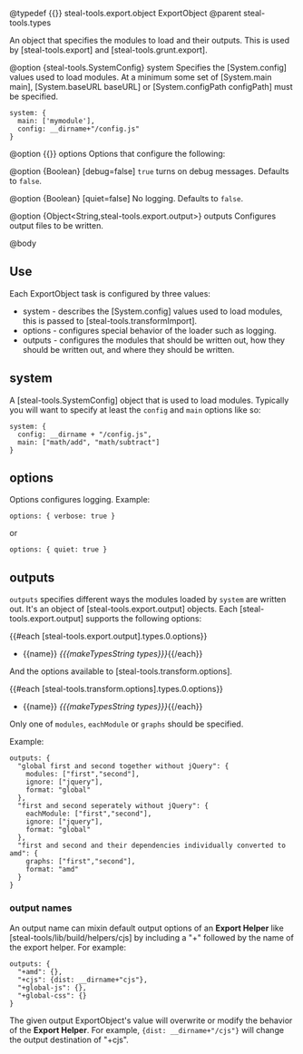 @typedef {{}} steal-tools.export.object ExportObject
@parent steal-tools.types

An object that specifies the modules to load and their outputs. This is used by
[steal-tools.export] and [steal-tools.grunt.export].

@option {steal-tools.SystemConfig} system Specifies the [System.config] values used 
to load modules.  At a minimum some set of [System.main main], [System.baseURL baseURL]
or [System.configPath configPath] must be specified.

```
system: {
  main: ['mymodule'],
  config: __dirname+"/config.js"
}
```

@option {{}} options Options that configure the following:

  @option {Boolean} [debug=false] `true` turns on debug messages. Defaults to `false`.
  
  @option {Boolean} [quiet=false] No logging.  Defaults to `false`.


@option {Object<String,steal-tools.export.output>} outputs Configures output files to be written.

@body

## Use

Each ExportObject task is configured by three values:

 - system - describes the [System.config] values used to load modules, this is passed to [steal-tools.transformImport].
 - options - configures special behavior of the loader such as logging.
 - outputs - configures the modules that should be written out, how they 
             should be written out, and where they should be written. 

## system

A [steal-tools.SystemConfig] object that is used to load modules. Typically you will want to specify at least the `config` and `main` options like so:

    system: {
	  config: __dirname + "/config.js",
      main: ["math/add", "math/subtract"]
    }

## options

Options configures logging. Example:

```
options: { verbose: true }
```

or

```
options: { quiet: true }
```

## outputs

`outputs` specifies different ways the modules loaded by `system` are written out. It's
an object of [steal-tools.export.output] objects.  Each [steal-tools.export.output]
supports the following options:

{{#each [steal-tools.export.output].types.0.options}}
 - {{name}} <i>{{{makeTypesString types}}}</i>{{/each}}

And the options available to [steal-tools.transform.options].

{{#each [steal-tools.transform.options].types.0.options}}
 - {{name}} <i>{{{makeTypesString types}}}</i>{{/each}}

Only one of `modules`, `eachModule` or `graphs` should be specified. 


Example:

```
outputs: {
  "global first and second together without jQuery": {
    modules: ["first","second"],
    ignore: ["jquery"],
    format: "global"
  },
  "first and second seperately without jQuery": {
    eachModule: ["first","second"],
    ignore: ["jquery"],
    format: "global"
  },
  "first and second and their dependencies individually converted to amd": {
    graphs: ["first","second"],
    format: "amd"
  }
}
```

### output names

An output name can mixin default output options of an __Export Helper__ like [steal-tools/lib/build/helpers/cjs]
by including a "+" followed by the name of the export helper.  For example:

```
outputs: {
  "+amd": {},
  "+cjs": {dist: __dirname+"cjs"},
  "+global-js": {},
  "+global-css": {}
}
```

The given output ExportObject's value will overwrite or modify the behavior of the __Export Helper__.  For example,
`{dist: __dirname+"/cjs"}` will change the output destination of "+cjs".





